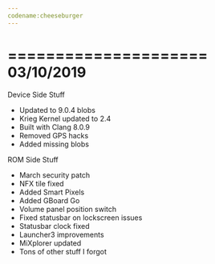 ```yaml
---
codename:cheeseburger
---
```

=====================
    03/10/2019
=====================

 Device Side Stuff
* Updated to 9.0.4 blobs
* Krieg Kernel updated to 2.4
* Built with Clang 8.0.9
* Removed GPS hacks
* Added missing blobs
 

 ROM Side Stuff
* March security patch
* NFX tile fixed
* Added Smart Pixels
* Added GBoard Go
* Volume panel position switch
* Fixed statusbar on lockscreen issues
* Statusbar clock fixed
* Launcher3 improvements
* MiXplorer updated
* Tons of other stuff I forgot
